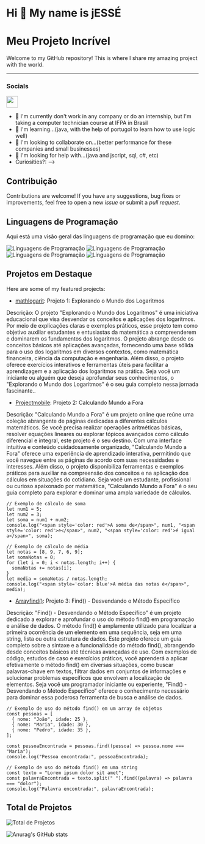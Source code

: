 Hi 👋 My name is jESSÉ
==========================

# Meu Projeto Incrível

Welcome to my GitHub repository! This is where I share my amazing project with the world.

-----------------------------

### Socials

<p align="left"> <a href="https://discord.gg/bRHm43N9nV" target="_blank" rel="noreferrer"><img src="https://th.bing.com/th/id/R.8343fd2980755cd1f6634c468bb6b3d3?rik=TC6BFNy5fiCm%2bA&riu=http%3a%2f%2fclipart-library.com%2fimages_k%2ftwitter-transparent-png%2ftwitter-transparent-png-25.jpg&ehk=Gqa4k5pLtn%2bfelzp%2fZ8%2bZ%2fjSR4BVFy0ZSqSNqAb4ZKE%3d&risl=&pid=ImgRaw&r=0" width="30" height="30" /></a> 
  
- 🔭 I'm currently don't work in any company or do an internship, but I'm taking a computer technician course at IFPA in Brasil
- 🌱 I'm learning...(java, with the help of portugol to learn how to use logic well)
- 👯 I'm looking to collaborate on...(better performance for these companies and small businesses)
- 🤔 I'm looking for help with...(java and jscript, sql, c#, etc)
- Curiosities?:
-->

## Contribuição

Contributions are welcome! If you have any suggestions, bug fixes or improvements, feel free to open a new _issue_ or submit a _pull request_.

## Linguagens de Programação

Aqui está uma visão geral das linguagens de programação que eu domino:

![Linguagens de Programação](https://img.shields.io/badge/Css3-Expert-orange)
![Linguagens de Programação](https://img.shields.io/badge/JavaScript-Intermediate-yellow)
![Linguagens de Programação](https://img.shields.io/badge/php-Beginner-brightgreen)
![Linguagens de Programação](https://img.shields.io/badge/MySQL-Intermediate-yellow)

## Projetos em Destaque

Here are some of my featured projects:

- [mathlogarit](https://jessesouzadejesus.github.io/mathformlog/): Projeto 1: Explorando o Mundo dos Logaritmos

Descrição: O projeto "Explorando o Mundo dos Logaritmos" é uma iniciativa educacional que visa desvendar os conceitos e aplicações dos logaritmos. Por meio de explicações claras e exemplos práticos, esse projeto tem como objetivo auxiliar estudantes e entusiastas da matemática a compreenderem e dominarem os fundamentos dos logaritmos. O projeto abrange desde os conceitos básicos até aplicações avançadas, fornecendo uma base sólida para o uso dos logaritmos em diversos contextos, como matemática financeira, ciência da computação e engenharia. Além disso, o projeto oferece exercícios interativos e ferramentas úteis para facilitar a aprendizagem e a aplicação dos logaritmos na prática. Seja você um iniciante ou alguém que deseja aprofundar seus conhecimentos, o "Explorando o Mundo dos Logaritmos" é o seu guia completo nessa jornada fascinante..
- [Projectmobile](https://jessesouzadejesus.github.io/desafio-desenvolvimento-mobile/): Projeto 2: Calculando Mundo a Fora

Descrição: "Calculando Mundo a Fora" é um projeto online que reúne uma coleção abrangente de páginas dedicadas a diferentes cálculos matemáticos. Se você precisa realizar operações aritméticas básicas, resolver equações lineares ou explorar tópicos avançados como cálculo diferencial e integral, este projeto é o seu destino. Com uma interface intuitiva e conteúdo cuidadosamente organizado, "Calculando Mundo a Fora" oferece uma experiência de aprendizado interativa, permitindo que você navegue entre as páginas de acordo com suas necessidades e interesses. Além disso, o projeto disponibiliza ferramentas e exemplos práticos para auxiliar na compreensão dos conceitos e na aplicação dos cálculos em situações do cotidiano. Seja você um estudante, profissional ou curioso apaixonado por matemática, "Calculando Mundo a Fora" é o seu guia completo para explorar e dominar uma ampla variedade de cálculos.

```
// Exemplo de cálculo de soma
let num1 = 5;
let num2 = 3;
let soma = num1 + num2;
console.log("<span style='color: red'>A soma de</span>", num1, "<span style='color: red'>e</span>", num2, "<span style='color: red'>é igual a</span>", soma);

// Exemplo de cálculo de média
let notas = [8, 9, 7, 6, 9];
let somaNotas = 0;
for (let i = 0; i < notas.length; i++) {
  somaNotas += notas[i];
}
let media = somaNotas / notas.length;
console.log("<span style='color: blue'>A média das notas é</span>", media);
```

- [Arrayfind()](https://jessesouzadejesus.github.io/arrayfind/): Projeto 3: Find() - Desvendando o Método Específico

Descrição: "Find() - Desvendando o Método Específico" é um projeto dedicado a explorar e aprofundar o uso do método find() em programação e análise de dados. O método find() é amplamente utilizado para localizar a primeira ocorrência de um elemento em uma sequência, seja em uma string, lista ou outra estrutura de dados. Este projeto oferece um guia completo sobre a sintaxe e a funcionalidade do método find(), abrangendo desde conceitos básicos até técnicas avançadas de uso. Com exemplos de código, estudos de caso e exercícios práticos, você aprenderá a aplicar efetivamente o método find() em diversas situações, como buscar palavras-chave em textos, filtrar dados em conjuntos de informações e solucionar problemas específicos que envolvem a localização de elementos. Seja você um programador iniciante ou experiente, "Find() - Desvendando o Método Específico" oferece o conhecimento necessário para dominar essa poderosa ferramenta de busca e análise de dados.
```
// Exemplo de uso do método find() em um array de objetos
const pessoas = [
  { nome: "João", idade: 25 },
  { nome: "Maria", idade: 30 },
  { nome: "Pedro", idade: 35 },
];

const pessoaEncontrada = pessoas.find((pessoa) => pessoa.nome === "Maria");
console.log("Pessoa encontrada:", pessoaEncontrada);

// Exemplo de uso do método find() em uma string
const texto = "Lorem ipsum dolor sit amet";
const palavraEncontrada = texto.split(" ").find((palavra) => palavra === "dolor");
console.log("Palavra encontrada:", palavraEncontrada);
```

## Total de Projetos

![Total de Projetos](https://img.shields.io/badge/Projetos-3-blue)

![Anurag's GitHub stats](https://github-readme-stats.vercel.app/api?username=jessesouzadejesus&show_icons=true&theme=transparent)
